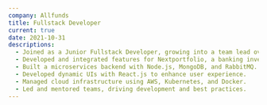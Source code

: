 ```yaml
---
company: Allfunds
title: Fullstack Developer
current: true
date: 2021-10-31
descriptions:
  - Joined as a Junior Fullstack Developer, growing into a team lead over 3+ years.
  - Developed and integrated features for Nextportfolio, a banking investment platform.
  - Built a microservices backend with Node.js, MongoDB, and RabbitMQ.
  - Developed dynamic UIs with React.js to enhance user experience.
  - Managed cloud infrastructure using AWS, Kubernetes, and Docker.
  - Led and mentored teams, driving development and best practices.
---
```

